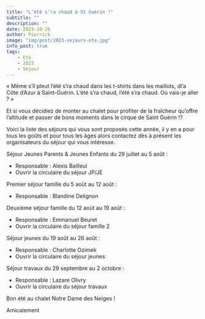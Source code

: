 ```yaml
---
title: "L’été s’ra chaud à St Guérin !"
subtitle: ""
description: ""
date: 2023-10-26
author: Pierrick
image: "img/post/2023-sejours-ete.jpg"
info_post: true
tags:
    - Eté
    - 2023
    - Séjour
---
```


« Même s’il pleut l’été s’ra chaud dans les t-shirts dans les maillots, dl’a Côte d’Azur à Saint-Guérin. L’été s’ra chaud, l’été s’ra chaud. Où vais-je aller ? »

Et si vous décidiez de monter au chalet pour profiter de la fraîcheur qu’offre l’altitude et passer de bons moments dans le cirque de Saint Guérin !?

Voici la liste des séjours qui vous sont proposés cette année, il y en a pour tous les goûts et pour tous les âges alors contactez dès à présent les organisateurs du séjour qui vous intéresse.

Séjour Jeunes Parents & Jeunes Enfants du 29 juillet au 5 août :
* Responsable : Alexis Bailleul
* Ouvrir la circulaire du séjour JP/JE

Premier séjour famille du 5 août au 12 août :
* Responsable : Blandine Delignon

Deuxième séjour famille du 12 août au 19 août :
* Responsable : Emmanuel Beuret
* Ouvrir la circulaire du séjour famille 2

Séjour jeunes du 19 août au 26 août :
* Responsable : Charlotte Ozimek
* Ouvrir la circulaire du séjour jeunes

Séjour travaux du 29 septembre au 2 octobre :
* Responsable : Lazare Olivry
* Ouvrir la circulaire du séjour travaux

Bon été au chalet Notre Dame des Neiges !

Amicalement
